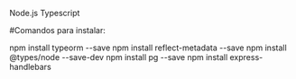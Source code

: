 Node.js
Typescript

#Comandos para instalar:

npm install typeorm --save
npm install reflect-metadata --save
npm install @types/node --save-dev
npm install pg --save
npm install express-handlebars